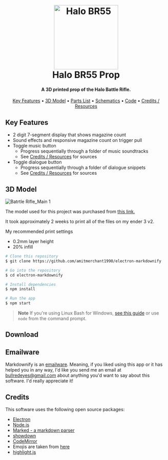 
<h1 align="center">
  <br>
  <img src="https://github.com/user-attachments/assets/68fa9fc6-e876-4139-8a2f-17b4fdfc10c0" alt="Halo BR55" width="200">
  <br>
  Halo BR55 Prop
  <br>
</h1>

<h4 align="center">A 3D printed prop of the Halo Battle Rifle.</h4>

<p align="center">
  <a href="#key-features">Key Features</a> •
  <a href="#3dmodel">3D Model</a> •
  <a href="#parts">Parts List</a> •
  <a href="#Schematics">Schematics</a> •
  <a href="#code">Code</a> •
  <a href="#credits-resources">Credits / Resources</a>
</p>

## Key Features

* 2 digit 7-segment display that shows magazine count
* Sound effects and responsive magazine count on trigger pull
* Toggle music button
  - Progress sequentially through a folder of music soundtracks
  - See <a href="#credits-resources">Credits / Resources</a> for sources
* Toggle dialogue button
  - Progress sequentially through a folder of dialogue snippets
  - See <a href="#credits-resources">Credits / Resources</a> for sources 

## 3D Model

![Batrtle Rifle_Main 1](https://github.com/user-attachments/assets/a77bed0c-0bd6-44e4-a650-e607586d629e)

The model used for this project was purchased from <a href="https://www.etsy.com/listing/1596579158/br55-cannon-halo-printable-3d-model-stl?ga_order=most_relevant&ga_search_type=all&ga_view_type=gallery&ga_search_query=halo+br55&ref=sr_gallery-1-1&dd=1&content_source=9b0ec927c30374885e1954304b22e7a859dce2e9%253A1596579158&search_preloaded_img=1&organic_search_click=1">this link.</a>

It took approximately 2 weeks to print all of the files on my ender 3 v2. 

My recommended print settings
* 0.2mm layer height
* 20% infill

```bash
# Clone this repository
$ git clone https://github.com/amitmerchant1990/electron-markdownify

# Go into the repository
$ cd electron-markdownify

# Install dependencies
$ npm install

# Run the app
$ npm start
```

> **Note**
> If you're using Linux Bash for Windows, [see this guide](https://www.howtogeek.com/261575/how-to-run-graphical-linux-desktop-applications-from-windows-10s-bash-shell/) or use `node` from the command prompt.


## Download



## Emailware

Markdownify is an [emailware](https://en.wiktionary.org/wiki/emailware). Meaning, if you liked using this app or it has helped you in any way, I'd like you send me an email at <bullredeyes@gmail.com> about anything you'd want to say about this software. I'd really appreciate it!

## Credits

This software uses the following open source packages:

- [Electron](http://electron.atom.io/)
- [Node.js](https://nodejs.org/)
- [Marked - a markdown parser](https://github.com/chjj/marked)
- [showdown](http://showdownjs.github.io/showdown/)
- [CodeMirror](http://codemirror.net/)
- Emojis are taken from [here](https://github.com/arvida/emoji-cheat-sheet.com)
- [highlight.js](https://highlightjs.org/)
